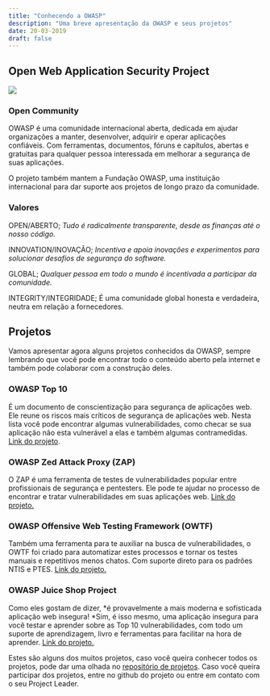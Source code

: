 ```yaml
---
title: "Conhecendo a OWASP"
description: "Uma breve apresentação da OWASP e seus projetos"
date: 20-03-2019
draft: false
---
```


## Open Web Application Security Project

![](https://cdn-images-1.medium.com/max/2000/1*o7CzvTK5nN9_dXMFYR2dJA.jpeg)

### Open Community

OWASP é uma comunidade internacional aberta, dedicada em ajudar organizações a manter, desenvolver, adquirir e operar aplicações confiáveis. Com ferramentas, documentos, fóruns e capítulos, abertas e gratuitas para qualquer pessoa interessada em melhorar a segurança de suas aplicações.

O projeto também mantem a Fundação OWASP, uma instituição internacional para dar suporte aos projetos de longo prazo da comunidade.

### Valores

OPEN/ABERTO; *Tudo é radicalmente transparente, desde as finanças até o nosso código.*

INNOVATION/INOVAÇÃO; *Incentiva e apoia inovações e experimentos para solucionar desafios de segurança do software.*

GLOBAL; *Qualquer pessoa em todo o mundo é incentivada a participar da comunidade.*

INTEGRITY/INTEGRIDADE; É uma comunidade global honesta e verdadeira, neutra em relação a fornecedores.

## Projetos

Vamos apresentar agora alguns projetos conhecidos da OWASP, sempre lembrando que você pode encontrar todo o conteúdo aberto pela internet e também pode colaborar com a construção deles.

### OWASP Top 10

É um documento de conscientização para segurança de aplicações web. Ele reune os riscos mais críticos de segurança de aplicações web. Nesta lista você pode encontrar algumas vulnerabilidades, como checar se sua aplicação não esta vulnerável a elas e também algumas contramedidas. [Link do projeto](https://www.owasp.org/index.php/Category:OWASP_Top_Ten_Project).

### OWASP Zed Attack Proxy (ZAP)

O ZAP é uma ferramenta de testes de vulnerabilidades popular entre profissionais de segurança e pentesters. Ele pode te ajudar no processo de encontrar e tratar vulnerabilidades em suas aplicações web. [Link do projeto.](https://www.owasp.org/index.php/OWASP_Zed_Attack_Proxy_Project)

### OWASP Offensive Web Testing Framework (OWTF)

Também uma ferramenta para te auxiliar na busca de vulnerabilidades, o OWTF foi criado para automatizar estes processos e tornar os testes manuais e repetitivos menos chatos. Com suporte direto para os padrões NTIS e PTES. [Link do projeto.](https://owtf.github.io/)

### OWASP Juice Shop Project

Como eles gostam de dizer, *é provavelmente a mais moderna e sofisticada aplicação web insegura! *Sim, é isso mesmo, uma aplicação insegura para você testar e aprender sobre as Top 10 vulnerabilidades, com todo um suporte de aprendizagem, livro e ferramentas para facilitar na hora de aprender. [Link do projeto.](https://www.owasp.org/index.php/OWASP_Juice_Shop_Project)

Estes são alguns dos muitos projetos, caso você queira conhecer todos os projetos, pode dar uma olhada no [repositório de projetos](https://www.owasp.org/index.php/Category:OWASP_Project#tab=Project_Inventory). Caso você queira participar dos projetos, entre no github do projeto ou entre em contato com o seu Project Leader.
